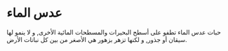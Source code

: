 # عدس الماء

حبات عدس الماء تطفو على أسطح البحيرات والمسطحات المائية الأخرى, و لا ينمو لها
سيقان أو جذور, و لكنها تزهر بزهور هي الأصغر من بين كل نباتات الأرض.
